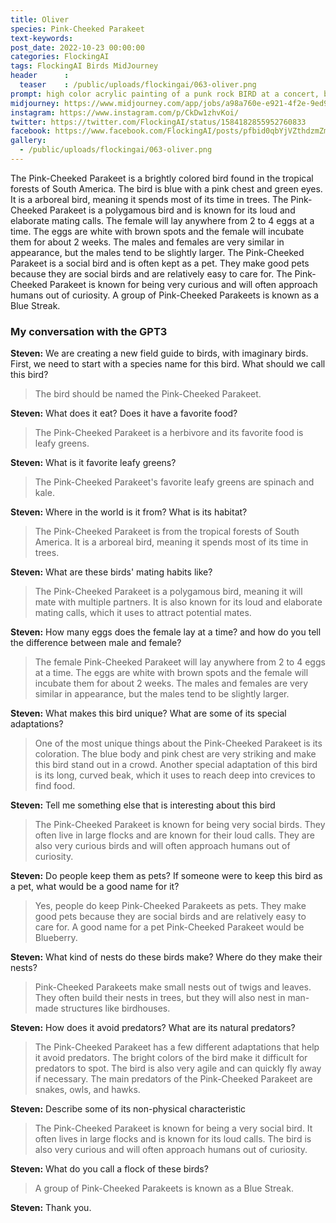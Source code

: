 ```yaml
---
title: Oliver
species: Pink-Cheeked Parakeet
text-keywords: 
post_date: 2022-10-23 00:00:00
categories: FlockingAI
tags: FlockingAI Birds MidJourney 
header      :
  teaser    : /public/uploads/flockingai/063-oliver.png
prompt: high color acrylic painting of a punk rock BIRD at a concert, by Lucy Hardie and Tom Doyle and Daniel Nguyen, environment by Mark Ryden, hyper detailed, manga, finely detailed eyes, doe eyes, intricately detailed environment, dynamic color
midjourney: https://www.midjourney.com/app/jobs/a98a760e-e921-4f2e-9ed9-642a7443c670
instagram: https://www.instagram.com/p/CkDw1zhvKoi/
twitter: https://twitter.com/FlockingAI/status/1584182855952760833
facebook: https://www.facebook.com/FlockingAI/posts/pfbid0qbYjVZthdzmZmeV25Qh3QZaZ6xBepTC6STbMTKvzdfEXLHCanuDQFBK32B9p7JURl
gallery: 
  - /public/uploads/flockingai/063-oliver.png
---
```



The Pink-Cheeked Parakeet is a brightly colored bird found in the tropical forests of South America. The bird is blue with a pink chest and green eyes. It is a arboreal bird, meaning it spends most of its time in trees. The Pink-Cheeked Parakeet is a polygamous bird and is known for its loud and elaborate mating calls. The female will lay anywhere from 2 to 4 eggs at a time. The eggs are white with brown spots and the female will incubate them for about 2 weeks. The males and females are very similar in appearance, but the males tend to be slightly larger. The Pink-Cheeked Parakeet is a social bird and is often kept as a pet. They make good pets because they are social birds and are relatively easy to care for. The Pink-Cheeked Parakeet is known for being very curious and will often approach humans out of curiosity. A group of Pink-Cheeked Parakeets is known as a Blue Streak.

### My conversation with the GPT3

**Steven:** We are creating a new field guide to birds, with imaginary birds. First, we need to start with a species name for this bird. What should we call this bird?

> The bird should be named the Pink-Cheeked Parakeet.

**Steven:** What does it eat? Does it have a favorite food?

> The Pink-Cheeked Parakeet is a herbivore and its favorite food is leafy greens.

**Steven:**  What is it favorite leafy greens?

> The Pink-Cheeked Parakeet's favorite leafy greens are spinach and kale.

**Steven:** Where in the world is it from? What is its habitat?

> The Pink-Cheeked Parakeet is from the tropical forests of South America. It is a arboreal bird, meaning it spends most of its time in trees.

**Steven:** What are these birds' mating habits like?

> The Pink-Cheeked Parakeet is a polygamous bird, meaning it will mate with multiple partners. It is also known for its loud and elaborate mating calls, which it uses to attract potential mates.

**Steven:** How many eggs does the female lay at a time? and how do you tell the difference between male and female?

> The female Pink-Cheeked Parakeet will lay anywhere from 2 to 4 eggs at a time. The eggs are white with brown spots and the female will incubate them for about 2 weeks. The males and females are very similar in appearance, but the males tend to be slightly larger.

**Steven:** What makes this bird unique? What are some of its special adaptations?

> One of the most unique things about the Pink-Cheeked Parakeet is its coloration. The blue body and pink chest are very striking and make this bird stand out in a crowd. Another special adaptation of this bird is its long, curved beak, which it uses to reach deep into crevices to find food.

**Steven:** Tell me something else that is interesting about this bird

> The Pink-Cheeked Parakeet is known for being very social birds. They often live in large flocks and are known for their loud calls. They are also very curious birds and will often approach humans out of curiosity.

**Steven:** Do people keep them as pets? If someone were to keep this bird as a pet, what would be a good name for it?

> Yes, people do keep Pink-Cheeked Parakeets as pets. They make good pets because they are social birds and are relatively easy to care for. A good name for a pet Pink-Cheeked Parakeet would be Blueberry.

**Steven:** What kind of nests do these birds make? Where do they make their nests?

> Pink-Cheeked Parakeets make small nests out of twigs and leaves. They often build their nests in trees, but they will also nest in man-made structures like birdhouses.

**Steven:** How does it avoid predators? What are its natural predators?

> The Pink-Cheeked Parakeet has a few different adaptations that help it avoid predators. The bright colors of the bird make it difficult for predators to spot. The bird is also very agile and can quickly fly away if necessary. The main predators of the Pink-Cheeked Parakeet are snakes, owls, and hawks.

**Steven:** Describe some of its non-physical characteristic

> The Pink-Cheeked Parakeet is known for being a very social bird. It often lives in large flocks and is known for its loud calls. The bird is also very curious and will often approach humans out of curiosity.

**Steven:** What do you call a flock of these birds?

> A group of Pink-Cheeked Parakeets is known as a Blue Streak.

**Steven:** Thank you.
